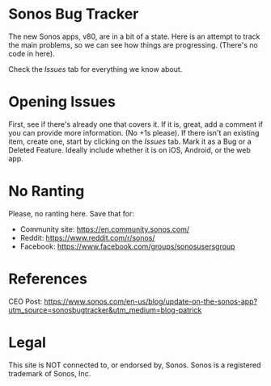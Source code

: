 # Sonos Bug Tracker
The new Sonos apps, v80, are in a bit of a state. Here is an attempt to track the main problems, so we can see how things are progressing. (There's no code in here).

Check the _Issues_ tab for everything we know about.

# Opening Issues
First, see if there's already one that covers it. If it is, great, add a comment if you can provide more information. (No +1s please).
If there isn't an existing item, create one, start by clicking on the _Issues_ tab. Mark it as a Bug or a Deleted Feature. Ideally include whether it is on iOS, Android, or the web app.

# No Ranting
Please, no ranting here. Save that for:
- Community site: https://en.community.sonos.com/
- Reddit: https://www.reddit.com/r/sonos/
- Facebook: https://www.facebook.com/groups/sonosusersgroup

# References
CEO Post: https://www.sonos.com/en-us/blog/update-on-the-sonos-app?utm_source=sonosbugtracker&utm_medium=blog-patrick

# Legal
This site is NOT connected to, or endorsed by, Sonos. Sonos is a registered trademark of Sonos, Inc.
